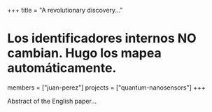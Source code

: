 +++
title = "A revolutionary discovery..."
# Los identificadores internos NO cambian. Hugo los mapea automáticamente.
members = ["juan-perez"]
projects = ["quantum-nanosensors"]
+++

Abstract of the English paper...
